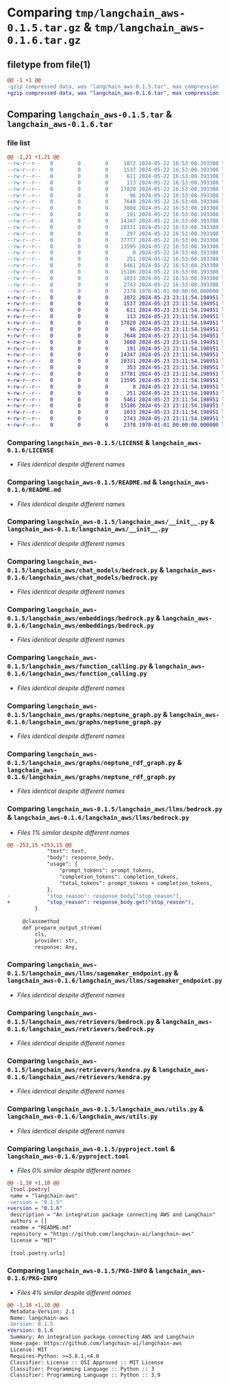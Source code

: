# Comparing `tmp/langchain_aws-0.1.5.tar.gz` & `tmp/langchain_aws-0.1.6.tar.gz`

## filetype from file(1)

```diff
@@ -1 +1 @@
-gzip compressed data, was "langchain_aws-0.1.5.tar", max compression
+gzip compressed data, was "langchain_aws-0.1.6.tar", max compression
```

## Comparing `langchain_aws-0.1.5.tar` & `langchain_aws-0.1.6.tar`

### file list

```diff
@@ -1,21 +1,21 @@
--rw-r--r--   0        0        0     1072 2024-05-22 16:53:08.393308 langchain_aws-0.1.5/LICENSE
--rw-r--r--   0        0        0     1537 2024-05-22 16:53:08.393308 langchain_aws-0.1.5/README.md
--rw-r--r--   0        0        0      611 2024-05-22 16:53:08.393308 langchain_aws-0.1.5/langchain_aws/__init__.py
--rw-r--r--   0        0        0      113 2024-05-22 16:53:08.393308 langchain_aws-0.1.5/langchain_aws/chat_models/__init__.py
--rw-r--r--   0        0        0    17820 2024-05-22 16:53:08.393308 langchain_aws-0.1.5/langchain_aws/chat_models/bedrock.py
--rw-r--r--   0        0        0       96 2024-05-22 16:53:08.393308 langchain_aws-0.1.5/langchain_aws/embeddings/__init__.py
--rw-r--r--   0        0        0     7648 2024-05-22 16:53:08.393308 langchain_aws-0.1.5/langchain_aws/embeddings/bedrock.py
--rw-r--r--   0        0        0     3808 2024-05-22 16:53:08.393308 langchain_aws-0.1.5/langchain_aws/function_calling.py
--rw-r--r--   0        0        0      191 2024-05-22 16:53:08.393308 langchain_aws-0.1.5/langchain_aws/graphs/__init__.py
--rw-r--r--   0        0        0    14347 2024-05-22 16:53:08.393308 langchain_aws-0.1.5/langchain_aws/graphs/neptune_graph.py
--rw-r--r--   0        0        0    10331 2024-05-22 16:53:08.393308 langchain_aws-0.1.5/langchain_aws/graphs/neptune_rdf_graph.py
--rw-r--r--   0        0        0      297 2024-05-22 16:53:08.393308 langchain_aws-0.1.5/langchain_aws/llms/__init__.py
--rw-r--r--   0        0        0    37777 2024-05-22 16:53:08.393308 langchain_aws-0.1.5/langchain_aws/llms/bedrock.py
--rw-r--r--   0        0        0    13595 2024-05-22 16:53:08.393308 langchain_aws-0.1.5/langchain_aws/llms/sagemaker_endpoint.py
--rw-r--r--   0        0        0        0 2024-05-22 16:53:08.393308 langchain_aws-0.1.5/langchain_aws/py.typed
--rw-r--r--   0        0        0      251 2024-05-22 16:53:08.393308 langchain_aws-0.1.5/langchain_aws/retrievers/__init__.py
--rw-r--r--   0        0        0     5461 2024-05-22 16:53:08.393308 langchain_aws-0.1.5/langchain_aws/retrievers/bedrock.py
--rw-r--r--   0        0        0    15186 2024-05-22 16:53:08.393308 langchain_aws-0.1.5/langchain_aws/retrievers/kendra.py
--rw-r--r--   0        0        0     1033 2024-05-22 16:53:08.393308 langchain_aws-0.1.5/langchain_aws/utils.py
--rw-r--r--   0        0        0     2743 2024-05-22 16:53:08.393308 langchain_aws-0.1.5/pyproject.toml
--rw-r--r--   0        0        0     2378 1970-01-01 00:00:00.000000 langchain_aws-0.1.5/PKG-INFO
+-rw-r--r--   0        0        0     1072 2024-05-23 23:11:54.194951 langchain_aws-0.1.6/LICENSE
+-rw-r--r--   0        0        0     1537 2024-05-23 23:11:54.194951 langchain_aws-0.1.6/README.md
+-rw-r--r--   0        0        0      611 2024-05-23 23:11:54.194951 langchain_aws-0.1.6/langchain_aws/__init__.py
+-rw-r--r--   0        0        0      113 2024-05-23 23:11:54.194951 langchain_aws-0.1.6/langchain_aws/chat_models/__init__.py
+-rw-r--r--   0        0        0    17820 2024-05-23 23:11:54.194951 langchain_aws-0.1.6/langchain_aws/chat_models/bedrock.py
+-rw-r--r--   0        0        0       96 2024-05-23 23:11:54.194951 langchain_aws-0.1.6/langchain_aws/embeddings/__init__.py
+-rw-r--r--   0        0        0     7648 2024-05-23 23:11:54.194951 langchain_aws-0.1.6/langchain_aws/embeddings/bedrock.py
+-rw-r--r--   0        0        0     3808 2024-05-23 23:11:54.194951 langchain_aws-0.1.6/langchain_aws/function_calling.py
+-rw-r--r--   0        0        0      191 2024-05-23 23:11:54.198951 langchain_aws-0.1.6/langchain_aws/graphs/__init__.py
+-rw-r--r--   0        0        0    14347 2024-05-23 23:11:54.198951 langchain_aws-0.1.6/langchain_aws/graphs/neptune_graph.py
+-rw-r--r--   0        0        0    10331 2024-05-23 23:11:54.198951 langchain_aws-0.1.6/langchain_aws/graphs/neptune_rdf_graph.py
+-rw-r--r--   0        0        0      353 2024-05-23 23:11:54.198951 langchain_aws-0.1.6/langchain_aws/llms/__init__.py
+-rw-r--r--   0        0        0    37781 2024-05-23 23:11:54.198951 langchain_aws-0.1.6/langchain_aws/llms/bedrock.py
+-rw-r--r--   0        0        0    13595 2024-05-23 23:11:54.198951 langchain_aws-0.1.6/langchain_aws/llms/sagemaker_endpoint.py
+-rw-r--r--   0        0        0        0 2024-05-23 23:11:54.198951 langchain_aws-0.1.6/langchain_aws/py.typed
+-rw-r--r--   0        0        0      251 2024-05-23 23:11:54.198951 langchain_aws-0.1.6/langchain_aws/retrievers/__init__.py
+-rw-r--r--   0        0        0     5461 2024-05-23 23:11:54.198951 langchain_aws-0.1.6/langchain_aws/retrievers/bedrock.py
+-rw-r--r--   0        0        0    15186 2024-05-23 23:11:54.198951 langchain_aws-0.1.6/langchain_aws/retrievers/kendra.py
+-rw-r--r--   0        0        0     1033 2024-05-23 23:11:54.198951 langchain_aws-0.1.6/langchain_aws/utils.py
+-rw-r--r--   0        0        0     2743 2024-05-23 23:11:54.198951 langchain_aws-0.1.6/pyproject.toml
+-rw-r--r--   0        0        0     2378 1970-01-01 00:00:00.000000 langchain_aws-0.1.6/PKG-INFO
```

### Comparing `langchain_aws-0.1.5/LICENSE` & `langchain_aws-0.1.6/LICENSE`

 * *Files identical despite different names*

### Comparing `langchain_aws-0.1.5/README.md` & `langchain_aws-0.1.6/README.md`

 * *Files identical despite different names*

### Comparing `langchain_aws-0.1.5/langchain_aws/__init__.py` & `langchain_aws-0.1.6/langchain_aws/__init__.py`

 * *Files identical despite different names*

### Comparing `langchain_aws-0.1.5/langchain_aws/chat_models/bedrock.py` & `langchain_aws-0.1.6/langchain_aws/chat_models/bedrock.py`

 * *Files identical despite different names*

### Comparing `langchain_aws-0.1.5/langchain_aws/embeddings/bedrock.py` & `langchain_aws-0.1.6/langchain_aws/embeddings/bedrock.py`

 * *Files identical despite different names*

### Comparing `langchain_aws-0.1.5/langchain_aws/function_calling.py` & `langchain_aws-0.1.6/langchain_aws/function_calling.py`

 * *Files identical despite different names*

### Comparing `langchain_aws-0.1.5/langchain_aws/graphs/neptune_graph.py` & `langchain_aws-0.1.6/langchain_aws/graphs/neptune_graph.py`

 * *Files identical despite different names*

### Comparing `langchain_aws-0.1.5/langchain_aws/graphs/neptune_rdf_graph.py` & `langchain_aws-0.1.6/langchain_aws/graphs/neptune_rdf_graph.py`

 * *Files identical despite different names*

### Comparing `langchain_aws-0.1.5/langchain_aws/llms/bedrock.py` & `langchain_aws-0.1.6/langchain_aws/llms/bedrock.py`

 * *Files 1% similar despite different names*

```diff
@@ -253,15 +253,15 @@
             "text": text,
             "body": response_body,
             "usage": {
                 "prompt_tokens": prompt_tokens,
                 "completion_tokens": completion_tokens,
                 "total_tokens": prompt_tokens + completion_tokens,
             },
-            "stop_reason": response_body["stop_reason"],
+            "stop_reason": response_body.get("stop_reason"),
         }
 
     @classmethod
     def prepare_output_stream(
         cls,
         provider: str,
         response: Any,
```

### Comparing `langchain_aws-0.1.5/langchain_aws/llms/sagemaker_endpoint.py` & `langchain_aws-0.1.6/langchain_aws/llms/sagemaker_endpoint.py`

 * *Files identical despite different names*

### Comparing `langchain_aws-0.1.5/langchain_aws/retrievers/bedrock.py` & `langchain_aws-0.1.6/langchain_aws/retrievers/bedrock.py`

 * *Files identical despite different names*

### Comparing `langchain_aws-0.1.5/langchain_aws/retrievers/kendra.py` & `langchain_aws-0.1.6/langchain_aws/retrievers/kendra.py`

 * *Files identical despite different names*

### Comparing `langchain_aws-0.1.5/langchain_aws/utils.py` & `langchain_aws-0.1.6/langchain_aws/utils.py`

 * *Files identical despite different names*

### Comparing `langchain_aws-0.1.5/pyproject.toml` & `langchain_aws-0.1.6/pyproject.toml`

 * *Files 0% similar despite different names*

```diff
@@ -1,10 +1,10 @@
 [tool.poetry]
 name = "langchain-aws"
-version = "0.1.5"
+version = "0.1.6"
 description = "An integration package connecting AWS and LangChain"
 authors = []
 readme = "README.md"
 repository = "https://github.com/langchain-ai/langchain-aws"
 license = "MIT"
 
 [tool.poetry.urls]
```

### Comparing `langchain_aws-0.1.5/PKG-INFO` & `langchain_aws-0.1.6/PKG-INFO`

 * *Files 4% similar despite different names*

```diff
@@ -1,10 +1,10 @@
 Metadata-Version: 2.1
 Name: langchain-aws
-Version: 0.1.5
+Version: 0.1.6
 Summary: An integration package connecting AWS and LangChain
 Home-page: https://github.com/langchain-ai/langchain-aws
 License: MIT
 Requires-Python: >=3.8.1,<4.0
 Classifier: License :: OSI Approved :: MIT License
 Classifier: Programming Language :: Python :: 3
 Classifier: Programming Language :: Python :: 3.9
```

